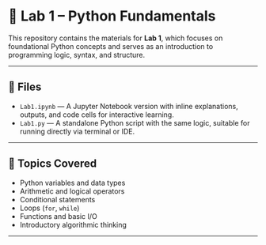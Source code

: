 # 🧪 Lab 1 – Python Fundamentals

This repository contains the materials for **Lab 1**, which focuses on foundational Python concepts and serves as an introduction to programming logic, syntax, and structure.

---

## 📁 Files

- `Lab1.ipynb` — A Jupyter Notebook version with inline explanations, outputs, and code cells for interactive learning.
- `Lab1.py` — A standalone Python script with the same logic, suitable for running directly via terminal or IDE.

---

## 🧠 Topics Covered

- Python variables and data types  
- Arithmetic and logical operators  
- Conditional statements  
- Loops (`for`, `while`)  
- Functions and basic I/O  
- Introductory algorithmic thinking

---

